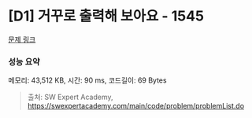# [D1] 거꾸로 출력해 보아요 - 1545 

[문제 링크](https://swexpertacademy.com/main/code/problem/problemDetail.do?contestProbId=AV2gbY0qAAQBBAS0) 

### 성능 요약

메모리: 43,512 KB, 시간: 90 ms, 코드길이: 69 Bytes



> 출처: SW Expert Academy, https://swexpertacademy.com/main/code/problem/problemList.do
